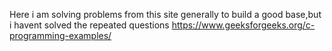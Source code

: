 Here i am solving problems from this site generally to build a good base,but i havent solved the repeated questions
https://www.geeksforgeeks.org/c-programming-examples/
